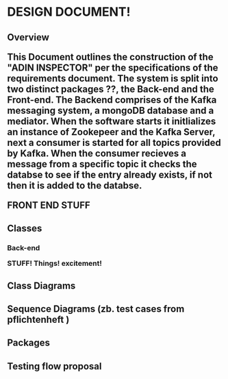 <h1>DESIGN DOCUMENT!

<h2>Overview

This Document outlines the construction of the "ADIN INSPECTOR" per the specifications of the requirements document.
The system is split into two distinct packages ??, the Back-end and the Front-end.
The Backend comprises of the Kafka messaging system, a mongoDB database and a mediator.
When the software starts it initlializes an instance of Zookepeer and the Kafka Server, next a consumer is started for all topics provided by Kafka.
When the consumer recieves a message from a specific topic it checks the databse to see if the entry already exists, if not then it is added to the databse.

FRONT END STUFF
<h2>Classes
<h3>Back-end

STUFF!
Things!
excitement!
<h2>Class Diagrams
<h2>Sequence Diagrams (zb. test cases from pflichtenheft )
<h2>Packages
<h2>Testing flow proposal
